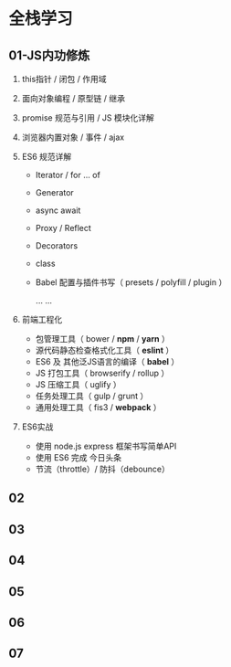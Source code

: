# 全栈学习

## 01-JS内功修炼

1. this指针 / 闭包 / 作用域

2. 面向对象编程 / 原型链 / 继承

3. promise 规范与引用 / JS 模块化详解

4. 浏览器内置对象 / 事件 / ajax

5. ES6 规范详解

   * Iterator / for ... of

   * Generator

   * async await

   * Proxy / Reflect

   * Decorators

   * class

   * Babel 配置与插件书写（ presets / polyfill / plugin ）

     ... ...

6. 前端工程化

   * 包管理工具（ bower / **npm** / **yarn** ）
   * 源代码静态检查格式化工具（ **eslint** ）
   * ES6 及 其他泛JS语言的编译（ **babel** ）
   * JS 打包工具（ browserify / rollup ）
   * JS 压缩工具（ uglify ）
   * 任务处理工具（ gulp / grunt ）
   * 通用处理工具（ fis3 / **webpack** ）

7. ES6实战

   * 使用 node.js express 框架书写简单API
   * 使用 ES6 完成 今日头条
   * 节流（throttle）/ 防抖（debounce）

## 02

## 03

## 04

## 05

## 06

## 07
